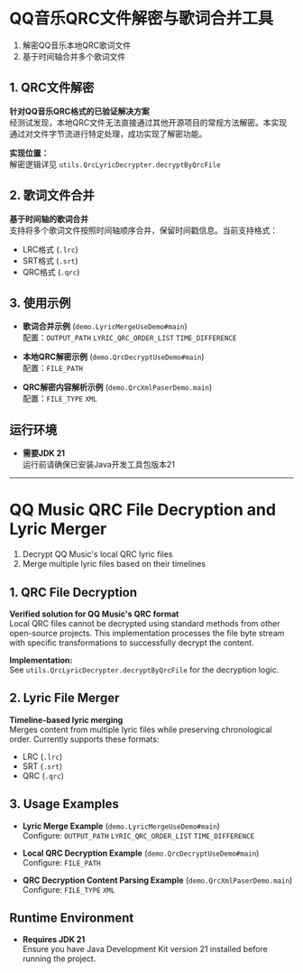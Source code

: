 # QQ音乐QRC文件解密与歌词合并工具

1. 解密QQ音乐本地QRC歌词文件
2. 基于时间轴合并多个歌词文件

## 1. QRC文件解密
**针对QQ音乐QRC格式的已验证解决方案**  
经测试发现，本地QRC文件无法直接通过其他开源项目的常规方法解密。本实现通过对文件字节流进行特定处理，成功实现了解密功能。

**实现位置：**  
解密逻辑详见 `utils.QrcLyricDecrypter.decryptByQrcFile`

## 2. 歌词文件合并
**基于时间轴的歌词合并**  
支持将多个歌词文件按照时间轴顺序合并，保留时间戳信息。当前支持格式：
- LRC格式 (`.lrc`)
- SRT格式 (`.srt`)
- QRC格式 (`.qrc`)

## 3. 使用示例
- **歌词合并示例** (`demo.LyricMergeUseDemo#main`)  
  配置：`OUTPUT_PATH` `LYRIC_QRC_ORDER_LIST` `TIME_DIFFERENCE`

- **本地QRC解密示例** (`demo.QrcDecryptUseDemo#main`)  
  配置：`FILE_PATH`

- **QRC解密内容解析示例** (`demo.QrcXmlPaserDemo.main`)  
  配置：`FILE_TYPE` `XML`

## 运行环境
- **需要JDK 21**  
  运行前请确保已安装Java开发工具包版本21

-----------------------------------------

# QQ Music QRC File Decryption and Lyric Merger

1. Decrypt QQ Music's local QRC lyric files
2. Merge multiple lyric files based on their timelines

## 1. QRC File Decryption
**Verified solution for QQ Music's QRC format**  
Local QRC files cannot be decrypted using standard methods from other open-source projects. This implementation processes the file byte stream with specific transformations to successfully decrypt the content.

**Implementation:**  
See `utils.QrcLyricDecrypter.decryptByQrcFile` for the decryption logic.

## 2. Lyric File Merger
**Timeline-based lyric merging**  
Merges content from multiple lyric files while preserving chronological order. Currently supports these formats:
- LRC (`.lrc`)
- SRT (`.srt`)
- QRC (`.qrc`)

## 3. Usage Examples
- **Lyric Merge Example** (`demo.LyricMergeUseDemo#main`)  
  Configure: `OUTPUT_PATH` `LYRIC_QRC_ORDER_LIST` `TIME_DIFFERENCE`

- **Local QRC Decryption Example** (`demo.QrcDecryptUseDemo#main`)  
  Configure: `FILE_PATH`

- **QRC Decryption Content Parsing Example** (`demo.QrcXmlPaserDemo.main`)  
  Configure: `FILE_TYPE` `XML`

## Runtime Environment
- **Requires JDK 21**  
  Ensure you have Java Development Kit version 21 installed before running the project.
